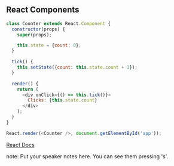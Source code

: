 ##  React Components

```javascript
class Counter extends React.Component {
  constructor(props) {
    super(props);

    this.state = {count: 0};
  }

  tick() {
    this.setState({count: this.state.count + 1});
  }

  render() {
    return (
      <div onClick={() => this.tick()}>
        Clicks: {this.state.count}
      </div>
    );
  }
}

React.render(<Counter />, document.getElementById('app'));
```

[React Docs](https://facebook.github.io/react/docs/reusable-components.html)

note:
    Put your speaker notes here.
    You can see them pressing 's'.
